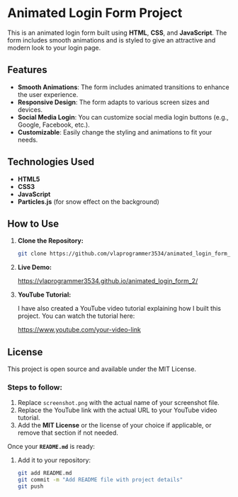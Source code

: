 # Animated Login Form Project

This is an animated login form built using **HTML**, **CSS**, and **JavaScript**. The form includes smooth animations and is styled to give an attractive and modern look to your login page.


## Features

- **Smooth Animations**: The form includes animated transitions to enhance the user experience.
- **Responsive Design**: The form adapts to various screen sizes and devices.
- **Social Media Login**: You can customize social media login buttons (e.g., Google, Facebook, etc.).
- **Customizable**: Easily change the styling and animations to fit your needs.

## Technologies Used

- **HTML5**
- **CSS3**
- **JavaScript**
- **Particles.js** (for snow effect on the background)

## How to Use

1. **Clone the Repository:**

   ```bash
   git clone https://github.com/vlaprogrammer3534/animated_login_form_2.git

2. **Live Demo:**

    https://vlaprogrammer3534.github.io/animated_login_form_2/
   
4. **YouTube Tutorial:**
   
    I have also created a YouTube video tutorial explaining how I built this project. You can watch the tutorial here:

    https://www.youtube.com/your-video-link

## License
This project is open source and available under the MIT License.

### Steps to follow:
1. Replace `screenshot.png` with the actual name of your screenshot file.
2. Replace the YouTube link with the actual URL to your YouTube video tutorial.
3. Add the **MIT License** or the license of your choice if applicable, or remove that section if not needed.

Once your **`README.md`** is ready:
1. Add it to your repository:
   ```bash
   git add README.md
   git commit -m "Add README file with project details"
   git push
